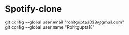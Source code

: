 # Spotify-clone 
  git config --global user.email "rohitguptaa033@gmail.com"        
  git config --global user.name "Rohitgupta18"
